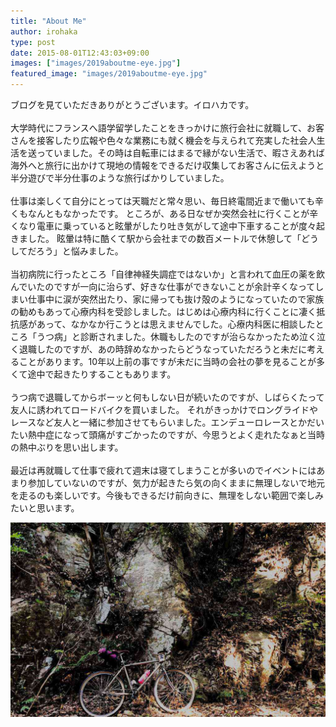 ```yaml
---
title: "About Me"
author: irohaka
type: post
date: 2015-08-01T12:43:03+09:00
images: ["images/2019aboutme-eye.jpg"]
featured_image: "images/2019aboutme-eye.jpg"
---
```


ブログを見ていただきありがとうございます。イロハカです。
<br><br>
大学時代にフランスへ語学留学したことをきっかけに旅行会社に就職して、お客さんを接客したり広報や色々な業務にも就く機会を与えられて充実した社会人生活を送っていました。その時は自転車にはまるで縁がない生活で、暇さえあれば海外へと旅行に出かけて現地の情報をできるだけ収集してお客さんに伝えようと半分遊びで半分仕事のような旅行ばかりしていました。
<br>
<br>
仕事は楽しくて自分にとっては天職だと常々思い、毎日終電間近まで働いても辛くもなんともなかったです。
ところが、ある日なぜか突然会社に行くことが辛くなり電車に乗っていると眩暈がしたり吐き気がして途中下車することが度々起きました。
眩暈は特に酷くて駅から会社までの数百メートルで休憩して「どうしてだろう」と悩みました。
<br>
<br>
当初病院に行ったところ「自律神経失調症ではないか」と言われて血圧の薬を飲んでいたのですが一向に治らず、好きな仕事ができないことが余計辛くなってしまい仕事中に涙が突然出たり、家に帰っても抜け殻のようになっていたので家族の勧めもあって心療内科を受診しました。はじめは心療内科に行くことに凄く抵抗感があって、なかなか行こうとは思えませんでした。心療内科医に相談したところ「うつ病」と診断されました。休職もしたのですが治らなかったため泣く泣く退職したのですが、あの時辞めなかったらどうなっていただろうと未だに考えることがあります。10年以上前の事ですが未だに当時の会社の夢を見ることが多くて途中で起きたりすることもあります。
<br>
<br>
うつ病で退職してからボーッと何もしない日が続いたのですが、しばらくたって友人に誘われてロードバイクを買いました。
それがきっかけでロングライドやレースなど友人と一緒に参加させてもらいました。エンデューロレースとかだいたい熱中症になって頭痛がすごかったのですが、今思うとよく走れたなぁと当時の熱中ぶりを思い出します。
<br>
<br>
最近は再就職して仕事で疲れて週末は寝てしまうことが多いのでイベントにはあまり参加していないのですが、気力が起きたら気の向くままに無理しないで地元を走るのも楽しいです。今後もできるだけ前向きに、無理をしない範囲で楽しみたいと思います。
<br>

![novara mtb](../images/about.jpg) 